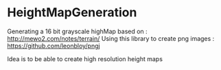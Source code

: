 # HeightMapGeneration
Generating a 16 bit grayscale highMap based on : http://mewo2.com/notes/terrain/
Using this library to create png images : https://github.com/leonbloy/pngj

Idea is to be able to create high resolution height maps
